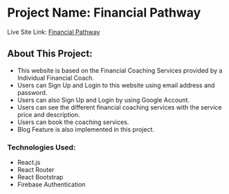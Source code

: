 # Project Name: Financial Pathway

Live Site Link: [Financial Pathway](https://financial-pathway.web.app/)

## About This Project:

* This website is based on the Financial Coaching Services provided by a Individual Financial Coach.
* Users can Sign Up and Login to this website using email address and password.
* Users can also Sign Up and Login by using Google Account.
* Users can see the different financial coaching services with the service price and description.
* Users can book the coaching services.
* Blog Feature is also implemented in this project.

### Technologies Used:
* React.js
* React Router
* React Bootstrap
* Firebase Authentication


